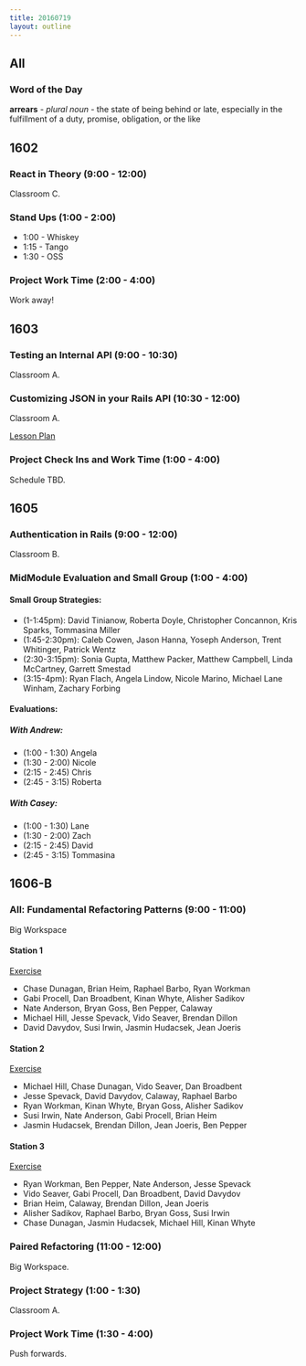 ```yaml
---
title: 20160719
layout: outline
---
```


## All

### Word of the Day

**arrears** - _plural noun_ - the state of being behind or late, especially in the fulfillment of a duty, promise, obligation, or the like


## 1602

### React in Theory (9:00 - 12:00)

Classroom C.

### Stand Ups (1:00 - 2:00)

* 1:00 - Whiskey
* 1:15 - Tango
* 1:30 - OSS

### Project Work Time (2:00 - 4:00)

Work away!


## 1603

### Testing an Internal API (9:00 - 10:30)

Classroom A.

### Customizing JSON in your Rails API (10:30 - 12:00)

Classroom A.

[Lesson Plan](https://github.com/turingschool/lesson_plans/blob/master/ruby_03-professional_rails_applications/customizing_json_in_your_api.md)

### Project Check Ins and Work Time (1:00 - 4:00)

Schedule TBD.


## 1605

### Authentication in Rails (9:00 - 12:00)

Classroom B.

### MidModule Evaluation and Small Group (1:00 - 4:00)

#### Small Group Strategies:

* (1-1:45pm): David Tinianow, Roberta Doyle, Christopher Concannon, Kris Sparks, Tommasina Miller
* (1:45-2:30pm): Caleb Cowen, Jason Hanna, Yoseph Anderson, Trent Whitinger, Patrick Wentz
* (2:30-3:15pm): Sonia Gupta, Matthew Packer, Matthew Campbell, Linda McCartney, Garrett Smestad
* (3:15-4pm): Ryan Flach, Angela Lindow, Nicole Marino, Michael Lane Winham, Zachary Forbing

#### Evaluations:

##### With Andrew:

* (1:00 - 1:30) Angela
* (1:30 - 2:00) Nicole
* (2:15 - 2:45) Chris
* (2:45 - 3:15) Roberta

##### With Casey:

* (1:00 - 1:30) Lane
* (1:30 - 2:00) Zach
* (2:15 - 2:45) David
* (2:45 - 3:15) Tommasina


## 1606-B

### All: Fundamental Refactoring Patterns (9:00 - 11:00)

Big Workspace

#### Station 1

[Exercise](https://github.com/turingschool/lesson_plans/blob/master/ruby_01-object_oriented_programming_with_ruby/refactoring_patterns_station_1.markdown)

* Chase Dunagan, Brian Heim, Raphael Barbo, Ryan Workman
* Gabi Procell, Dan Broadbent, Kinan Whyte, Alisher Sadikov
* Nate Anderson, Bryan Goss, Ben Pepper, Calaway
* Michael Hill, Jesse Spevack, Vido Seaver, Brendan Dillon
* David Davydov, Susi Irwin, Jasmin Hudacsek, Jean Joeris

#### Station 2

[Exercise](https://github.com/turingschool/lesson_plans/blob/master/ruby_01-object_oriented_programming_with_ruby/refactoring_patterns_station_2.markdown)

* Michael Hill, Chase Dunagan, Vido Seaver, Dan Broadbent
* Jesse Spevack, David Davydov, Calaway, Raphael Barbo
* Ryan Workman, Kinan Whyte, Bryan Goss, Alisher Sadikov
* Susi Irwin, Nate Anderson, Gabi Procell, Brian Heim
* Jasmin Hudacsek, Brendan Dillon, Jean Joeris, Ben Pepper

#### Station 3

[Exercise](https://github.com/turingschool/lesson_plans/blob/master/ruby_01-object_oriented_programming_with_ruby/refactoring_patterns_station_3.markdown)

* Ryan Workman, Ben Pepper, Nate Anderson, Jesse Spevack
* Vido Seaver, Gabi Procell, Dan Broadbent, David Davydov
* Brian Heim, Calaway, Brendan Dillon, Jean Joeris
* Alisher Sadikov, Raphael Barbo, Bryan Goss, Susi Irwin
* Chase Dunagan, Jasmin Hudacsek, Michael Hill, Kinan Whyte

### Paired Refactoring (11:00 - 12:00)

Big Workspace.

### Project Strategy (1:00 - 1:30)

Classroom A.

### Project Work Time (1:30 - 4:00)

Push forwards.
